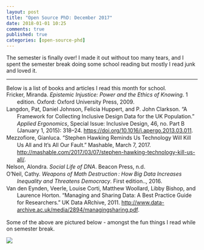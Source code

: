 ```yaml
---
layout: post
title: "Open Source PhD: December 2017"
date: 2018-01-01 10:25
comments: true
published: true
categories: [open-source-phd]
---
```


The semester is finally over! I made it out without too many tears, and I spent the semester break doing some school reading but mostly I read junk and loved it. 

<hr>
Below is a list of books and articles I read this month for school.

<div class="csl-bib-body" style="line-height: 1.35; margin-left: 2em; text-indent:-2em;">
  <div class="csl-entry">Fricker, Miranda. <i>Epistemic Injustice: Power and the Ethics of Knowing</i>. 1 edition. Oxford: Oxford University Press, 2009.</div>
  <span class="Z3988" title="url_ver=Z39.88-2004&amp;ctx_ver=Z39.88-2004&amp;rfr_id=info%3Asid%2Fzotero.org%3A2&amp;rft_id=urn%3Aisbn%3A978-0-19-957052-2&amp;rft_val_fmt=info%3Aofi%2Ffmt%3Akev%3Amtx%3Abook&amp;rft.genre=book&amp;rft.btitle=Epistemic%20Injustice%3A%20Power%20and%20the%20Ethics%20of%20Knowing&amp;rft.place=Oxford&amp;rft.publisher=Oxford%20University%20Press&amp;rft.edition=1%20edition&amp;rft.aufirst=Miranda&amp;rft.aulast=Fricker&amp;rft.au=Miranda%20Fricker&amp;rft.date=2009-09-28&amp;rft.tpages=208&amp;rft.isbn=978-0-19-957052-2&amp;rft.language=English"></span>
  <div class="csl-entry">Langdon, Pat, Daniel Johnson, Felicia Huppert, and P. John Clarkson. “A Framework for Collecting Inclusive Design Data for the UK Population.” <i>Applied Ergonomics</i>, Special Issue: Inclusive Design, 46, no. Part B (January 1, 2015): 318–24. <a href="https://doi.org/10.1016/j.apergo.2013.03.011">https://doi.org/10.1016/j.apergo.2013.03.011</a>.</div>
  <span class="Z3988" title="url_ver=Z39.88-2004&amp;ctx_ver=Z39.88-2004&amp;rfr_id=info%3Asid%2Fzotero.org%3A2&amp;rft_id=info%3Adoi%2F10.1016%2Fj.apergo.2013.03.011&amp;rft_val_fmt=info%3Aofi%2Ffmt%3Akev%3Amtx%3Ajournal&amp;rft.genre=article&amp;rft.atitle=A%20framework%20for%20collecting%20inclusive%20design%20data%20for%20the%20UK%20population&amp;rft.jtitle=Applied%20Ergonomics&amp;rft.stitle=Applied%20Ergonomics&amp;rft.volume=46&amp;rft.issue=Part%20B&amp;rft.aufirst=Pat&amp;rft.aulast=Langdon&amp;rft.au=Pat%20Langdon&amp;rft.au=Daniel%20Johnson&amp;rft.au=Felicia%20Huppert&amp;rft.au=P.%20John%20Clarkson&amp;rft.date=2015-01-01&amp;rft.pages=318-324&amp;rft.spage=318&amp;rft.epage=324&amp;rft.issn=0003-6870"></span>
  <div class="csl-entry">Mezzofiore, Gianluca. “Stephen Hawking Reminds Us Technology Will Kill Us All and It’s All Our Fault.” Mashable, March 7, 2017. <a href="http://mashable.com/2017/03/07/stephen-hawking-technology-kill-us-all/">http://mashable.com/2017/03/07/stephen-hawking-technology-kill-us-all/</a>.</div>
  <span class="Z3988" title="url_ver=Z39.88-2004&amp;ctx_ver=Z39.88-2004&amp;rfr_id=info%3Asid%2Fzotero.org%3A2&amp;rft_val_fmt=info%3Aofi%2Ffmt%3Akev%3Amtx%3Adc&amp;rft.type=webpage&amp;rft.title=Stephen%20Hawking%20reminds%20us%20technology%20will%20kill%20us%20all%20and%20it's%20all%20our%20fault&amp;rft.description=%22We%20need%20to%20control%20this%20inherited%20instinct%20by%20our%20logic%20and%20reason.%22&amp;rft.identifier=http%3A%2F%2Fmashable.com%2F2017%2F03%2F07%2Fstephen-hawking-technology-kill-us-all%2F&amp;rft.aufirst=Gianluca&amp;rft.aulast=Mezzofiore&amp;rft.au=Gianluca%20Mezzofiore&amp;rft.date=2017-03-07"></span>
  <div class="csl-entry">Nelson, Alondra. <i>Social Life of DNA</i>. Beacon Press, n.d.</div>
  <span class="Z3988" title="url_ver=Z39.88-2004&amp;ctx_ver=Z39.88-2004&amp;rfr_id=info%3Asid%2Fzotero.org%3A2&amp;rft_id=urn%3Aisbn%3A978-0-8070-3301-2&amp;rft_val_fmt=info%3Aofi%2Ffmt%3Akev%3Amtx%3Abook&amp;rft.genre=book&amp;rft.btitle=Social%20Life%20of%20DNA&amp;rft.publisher=Beacon%20Press&amp;rft.aufirst=Alondra&amp;rft.aulast=Nelson&amp;rft.au=Alondra%20Nelson&amp;rft.isbn=978-0-8070-3301-2"></span>
  <div class="csl-entry">O’Neil, Cathy. <i>Weapons of Math Destruction : How Big Data Increases Inequality and Threatens Democracy</i>. First edition.., 2016.</div>
  <span class="Z3988" title="url_ver=Z39.88-2004&amp;ctx_ver=Z39.88-2004&amp;rfr_id=info%3Asid%2Fzotero.org%3A2&amp;rft_id=urn%3Aisbn%3A978-0-14-198541-1&amp;rft_val_fmt=info%3Aofi%2Ffmt%3Akev%3Amtx%3Abook&amp;rft.genre=book&amp;rft.btitle=Weapons%20of%20math%20destruction%20%3A%20how%20big%20data%20increases%20inequality%20and%20threatens%20democracy&amp;rft.edition=First%20edition..&amp;rft.aufirst=Cathy&amp;rft.aulast=O'Neil&amp;rft.au=Cathy%20O'Neil&amp;rft.date=2016&amp;rft.isbn=978-0-14-198541-1&amp;rft.language=eng"></span>
  <div class="csl-entry">Van den Eynden, Veerle, Louise Corti, Matthew Woollard, Libby Bishop, and Laurence Horton. “Managing and Sharing Data: A Best Practice Guide for Researchers.” UK Data ARchive, 2011. <a href="http://www.data-archive.ac.uk/media/2894/managingsharing.pdf">http://www.data-archive.ac.uk/media/2894/managingsharing.pdf</a>.</div>
  <span class="Z3988" title="url_ver=Z39.88-2004&amp;ctx_ver=Z39.88-2004&amp;rfr_id=info%3Asid%2Fzotero.org%3A2&amp;rft_val_fmt=info%3Aofi%2Ffmt%3Akev%3Amtx%3Adc&amp;rft.type=document&amp;rft.title=Managing%20and%20Sharing%20Data%3A%20A%20Best%20Practice%20Guide%20for%20Researchers&amp;rft.publisher=UK%20Data%20ARchive&amp;rft.identifier=http%3A%2F%2Fwww.data-archive.ac.uk%2Fmedia%2F2894%2Fmanagingsharing.pdf&amp;rft.aufirst=Veerle&amp;rft.aulast=Van%20den%20Eynden&amp;rft.au=Veerle%20Van%20den%20Eynden&amp;rft.au=Louise%20Corti&amp;rft.au=Matthew%20Woollard&amp;rft.au=Libby%20Bishop&amp;rft.au=Laurence%20Horton&amp;rft.date=2011"></span>
</div>

Some of the above are pictured below - amongst the fun things I read while on semester break.

<img src='{{"/assets/2017-read.jpg" | absolute_url }}' />
